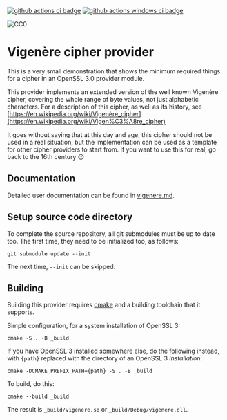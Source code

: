 [![github actions ci badge]][github actions ci]
[![github actions windows ci badge]][github actions windows ci]

![CC0](http://i.creativecommons.org/p/zero/1.0/88x15.png)

Vigenère cipher provider
========================

This is a very small demonstration that shows the minimum required
things for a cipher in an OpenSSL 3.0 provider module.

This provider implements an extended version of the well known
Vigenère cipher, covering the whole range of byte values, not just
alphabetic characters.
For a description of this cipher, as well as its history, see
[https://en.wikipedia.org/wiki/Vigenère_cipher](https://en.wikipedia.org/wiki/Vigen%C3%A8re_cipher)

It goes without saying that at this day and age, this cipher should
not be used in a real situation, but the implementation can be used as
a template for other cipher providers to start from.
If you want to use this for real, go back to the 16th century :wink:

Documentation
-------------

Detailed user documentation can be found in [vigenere.md](vigenere.md).

Setup source code directory
---------------------------

To complete the source repository, all git submodules must be up to date
too.  The first time, they need to be initialized too, as follows:

    git submodule update --init

The next time, `--init` can be skipped.

Building
--------

Building this provider requires [cmake](https://cmake.org) and a
building toolchain that it supports.

Simple configuration, for a system installation of OpenSSL 3:

    cmake -S . -B _build

If you have OpenSSL 3 installed somewhere else, do the following
instead, with `{path}` replaced with the directory of an OpenSSL 3
*installation*:

    cmake -DCMAKE_PREFIX_PATH={path} -S . -B _build

To build, do this:

    cmake --build _build

The result is `_build/vigenere.so` or `_build/Debug/vigenere.dll`.

<!-- Logos and Badges -->

[github actions ci badge]:
    <https://github.com/provider-corner/vigenere/workflows/Linux%20%26%20MacOS%20GitHub%20CI/badge.svg>
    "GitHub Actions CI Status"

[github actions ci]:
    <https://github.com/provider-corner/vigenere/actions?query=workflow%3A%22Linux%20%26%20MacOS%20GitHub+CI%22>
    "GitHub Actions CI"

[github actions windows ci badge]:
    <https://github.com/provider-corner/vigenere/workflows/Windows%20GitHub%20CI/badge.svg>
    "GitHub Actions CI Status"

[github actions windows ci]:
    <https://github.com/provider-corner/vigenere/actions?query=workflow%3A%22Windows+GitHub+CI%22>
    "GitHub Actions CI"

